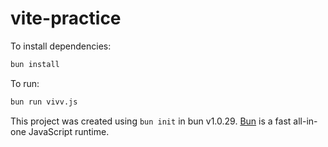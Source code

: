 # vite-practice

To install dependencies:

```bash
bun install
```

To run:

```bash
bun run vivv.js
```

This project was created using `bun init` in bun v1.0.29. [Bun](https://bun.sh) is a fast all-in-one JavaScript runtime.
